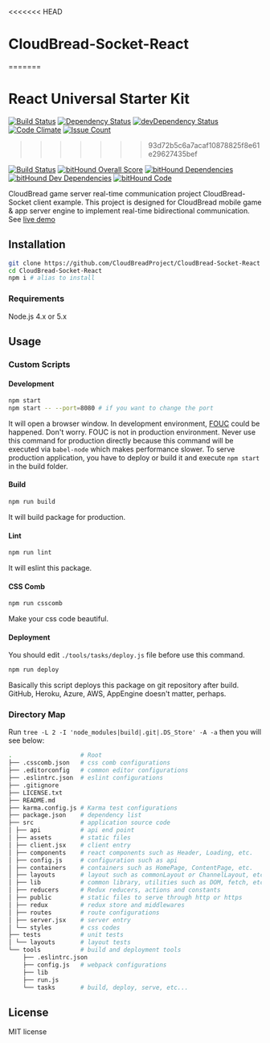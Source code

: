 <<<<<<< HEAD
# CloudBread-Socket-React
=======
# React Universal Starter Kit

[![Build Status](https://travis-ci.org/Beingbook/react-universal-starter-kit.svg?branch=master)](https://travis-ci.org/Beingbook/react-universal-starter-kit)
[![Dependency Status](https://david-dm.org/Beingbook/react-universal-starter-kit.svg?style=flat-square)](https://david-dm.org/Beingbook/react-universal-starter-kit)
[![devDependency Status](https://david-dm.org/Beingbook/react-universal-starter-kit/dev-status.svg?style=flat-square)](https://david-dm.org/Beingbook/react-universal-starter-kit#info=devDependencies)
[![Code Climate](https://codeclimate.com/github/Beingbook/react-universal-starter-kit/badges/gpa.svg)](https://codeclimate.com/github/Beingbook/react-universal-starter-kit)
[![Issue Count](https://codeclimate.com/github/Beingbook/react-universal-starter-kit/badges/issue_count.svg)](https://codeclimate.com/github/Beingbook/react-universal-starter-kit)
>>>>>>> 93d72b5c6a7acaf10878825f8e61e29627435bef

[![Build Status](https://travis-ci.org/CloudBreadProject/CloudBread-Socket-React.svg?branch=master)](https://travis-ci.org/CloudBreadProject/CloudBread-Socket-React)
[![bitHound Overall Score](https://www.bithound.io/github/CloudBreadProject/CloudBread-Socket-React/badges/score.svg)](https://www.bithound.io/github/CloudBreadProject/CloudBread-Socket-React)
[![bitHound Dependencies](https://www.bithound.io/github/CloudBreadProject/CloudBread-Socket-React/badges/dependencies.svg)](https://www.bithound.io/github/CloudBreadProject/CloudBread-Socket-React/master/dependencies/npm)
[![bitHound Dev Dependencies](https://www.bithound.io/github/CloudBreadProject/CloudBread-Socket-React/badges/devDependencies.svg)](https://www.bithound.io/github/CloudBreadProject/CloudBread-Socket-React/master/dependencies/npm)
[![bitHound Code](https://www.bithound.io/github/CloudBreadProject/CloudBread-Socket-React/badges/code.svg)](https://www.bithound.io/github/CloudBreadProject/CloudBread-Socket-React)

CloudBread game server real-time communication project CloudBread-Socket client example.
This project is designed for CloudBread mobile game & app server engine to implement real-time bidirectional communication.
See [live demo](http://hbh-cloudbread-socket-client.azurewebsites.net/)

## Installation

```sh
git clone https://github.com/CloudBreadProject/CloudBread-Socket-React
cd CloudBread-Socket-React
npm i # alias to install
```

### Requirements

Node.js 4.x or 5.x

## Usage

### Custom Scripts

#### Development

```sh
npm start
npm start -- --port=8080 # if you want to change the port
```

It will open a browser window.
In development environment, [FOUC](https://en.wikipedia.org/wiki/Flash_of_unstyled_content) could be happened.
Don't worry. FOUC is not in production environment.
Never use this command for production directly because this command will be executed via `babel-node` which makes performance slower.
To serve production application, you have to deploy or build it and execute `npm start` in the build folder.

#### Build

```sh
npm run build
```

It will build package for production.

#### Lint

```sh
npm run lint
```

It will eslint this package.

#### CSS Comb

```sh
npm run csscomb
```

Make your css code beautiful.

#### Deployment

You should edit `./tools/tasks/deploy.js` file before use this command.

```sh
npm run deploy
```

Basically this script deploys this package on git repository after build.
GitHub, Heroku, Azure, AWS, AppEngine doesn't matter, perhaps.

### Directory Map

Run `tree -L 2 -I 'node_modules|build|.git|.DS_Store' -A -a` then you will see below:

```sh
.                   # Root
├── .csscomb.json   # css comb configurations
├── .editorconfig   # common editor configurations
├── .eslintrc.json  # eslint configurations
├── .gitignore
├── LICENSE.txt
├── README.md
├── karma.config.js # Karma test configurations
├── package.json    # dependency list
├── src             # application source code
│ ├── api           # api end point
│ ├── assets        # static files
│ ├── client.jsx    # client entry
│ ├── components    # react components such as Header, Loading, etc.
│ ├── config.js     # configuration such as api
│ ├── containers    # containers such as HomePage, ContentPage, etc.
│ ├── layouts       # layout such as commonLayout or ChannelLayout, etc.
│ ├── lib           # common library, utilities such as DOM, fetch, etc.
│ ├── reducers      # Redux reducers, actions and constants
│ ├── public        # static files to serve through http or https
│ ├── redux         # redux store and middlewares
│ ├── routes        # route configurations
│ ├── server.jsx    # server entry
│ └── styles        # css codes
├── tests           # unit tests
│ └── layouts       # layout tests
└── tools           # build and deployment tools
    ├── .eslintrc.json
    ├── config.js   # webpack configurations
    ├── lib
    ├── run.js
    └── tasks       # build, deploy, serve, etc...
```

## License
MIT license
